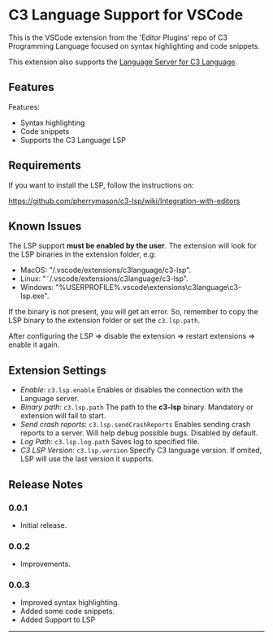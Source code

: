 # C3 Language Support for VSCode

This is the VSCode extension from the 'Editor Plugins' repo of C3 Programming Language focused on syntax highlighting and code snippets.  

This extension also supports the [Language Server for C3 Language](https://github.com/pherrymason/c3-lsp.git). 

## Features

Features:

- Syntax highlighting
- Code snippets
- Supports the C3 Language LSP

## Requirements

If you want to install the LSP, follow the instructions on: 

https://github.com/pherrymason/c3-lsp/wiki/Integration-with-editors

## Known Issues

The LSP support **must be enabled by the user**. The extension will look for the LSP binaries in the extension folder, e.g: 
- MacOS: "/.vscode/extensions/c3language/c3-lsp".
- Linux: "˜/.vscode/extensions/c3language/c3-lsp".
- Windows: "%USERPROFILE%\.vscode\extensions\c3language\c3-lsp.exe".

If the binary is not present, you will get an error. So, remember to copy the LSP binary to the extension folder or
set the `c3.lsp.path`.

After configuring the LSP => disable the extension => restart extensions => enable it again.

## Extension Settings

- *Enable*: `c3.lsp.enable` Enables or disables the connection with the Language server.
- *Binary path*: `c3.lsp.path` The path to the **c3-lsp** binary. Mandatory or extension will fail to start.
- *Send crash reports*: `c3.lsp.sendCrashReports` Enables sending crash reports to a server. Will help debug possible bugs. Disabled by default.
- *Log Path*: `c3.lsp.log.path` Saves log to specified file.
- *C3 LSP Version*: `c3.lsp.version` Specify C3 language version. If omited, LSP will use the last version it supports.


## Release Notes

### 0.0.1

- Initial release.

### 0.0.2

- Improvements.

### 0.0.3

- Improved syntax highlighting.
- Added some code snippets.
- Added Support to LSP

---

